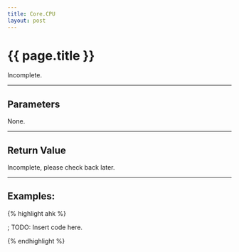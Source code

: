 ```yaml
---
title: Core.CPU
layout: post
---
```

# {{ page.title }} 

Incomplete.

---

## Parameters

None.

---
## Return Value

Incomplete, please check back later.

---
## Examples:

{% highlight ahk %}

; TODO: Insert code here.

{% endhighlight %}
